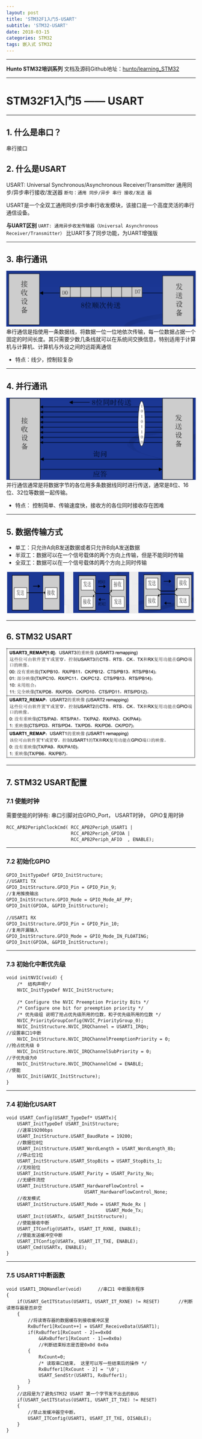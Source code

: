 ```yaml
---
layout: post
title: 'STM32F1入门5-USART'
subtitle: 'STM32-USART'
date: 2018-03-15
categories: STM32
tags: 嵌入式 STM32  
---
```


---

**Hunto STM32培训系列**
文档及源码Github地址：[hunto/learning_STM32](https://github.com/hunto/learning_STM32)

---

# STM32F1入门5 —— USART

---

## 1. 什么是串口？
串行接口

## 2. 什么是USART
USART: Universal Synchronous/Asynchronous Receiver/Transmitter
通用同步/异步串行接收/发送器
`断句：通用 同步/异步 串行 接收/发送 器`

USART是一个全双工通用同步/异步串行收发模块，该接口是一个高度灵活的串行通信设备。

**与UART区别**
`UART: 通用异步收发传输器（Universal Asynchronous Receiver/Transmitter）`
比UART多了同步功能，为UART增强版

---

## 3. 串行通讯
![0_1530944329657_7de2518d-ea3f-45f8-847e-2f38098098b8-image.png](https://raw.githubusercontent.com/hunto/blog/master/assets/img/STM32F1/1530944330175-7de2518d-ea3f-45f8-847e-2f38098098b8-image-resized.png) 
串行通信是指使用一条数据线，将数据一位一位地依次传输，每一位数据占据一个固定的时间长度。其只需要少数几条线就可以在系统间交换信息，特别适用于计算机与计算机、计算机与外设之间的远距离通信
* 特点：线少，控制较复杂

---

## 4. 并行通讯
![0_1530944352913_09609596-b551-4a8c-a4f5-702689f9c376-image.png](https://raw.githubusercontent.com/hunto/blog/master/assets/img/STM32F1/1530944353319-09609596-b551-4a8c-a4f5-702689f9c376-image-resized.png) 
并行通信通常是将数据字节的各位用多条数据线同时进行传送，通常是8位、16位、32位等数据一起传输。
* 特点： 控制简单、传输速度快，接收方的各位同时接收存在困难

---

## 5. 数据传输方式
* 单工：只允许A向B发送数据或者只允许B向A发送数据
* 半双工：数据可以在一个信号载体的两个方向上传输，但是不能同时传输
* 全双工：数据可以在一个信号载体的两个方向上同时传输

![0_1530944371628_865f16e3-2506-4b0c-acc0-694cdffdb09a-image.png](https://raw.githubusercontent.com/hunto/blog/master/assets/img/STM32F1/1530944372032-865f16e3-2506-4b0c-acc0-694cdffdb09a-image-resized.png) 

---

## 6. STM32 USART
![0_1530944396575_3e62efe9-ebcb-4fed-9635-de90e4374a70-image.png](https://raw.githubusercontent.com/hunto/blog/master/assets/img/STM32F1/1530944397371-3e62efe9-ebcb-4fed-9635-de90e4374a70-image.png) 

---

## 7. STM32 USART配置
### 7.1 使能时钟
需要使能的时钟有: 串口引脚对应GPIO_Port， USART时钟， GPIO复用时钟

```C-like
RCC_APB2PeriphClockCmd( RCC_APB2Periph_USART1 |
                        RCC_APB2Periph_GPIOA | 
                        RCC_APB2Periph_AFIO  , ENABLE);
```

---

### 7.2 初始化GPIO
```C-like
GPIO_InitTypeDef GPIO_InitStructure;
//USART1 TX
GPIO_InitStructure.GPIO_Pin = GPIO_Pin_9;               
//复用推挽输出
GPIO_InitStructure.GPIO_Mode = GPIO_Mode_AF_PP;             
GPIO_Init(GPIOA, &GPIO_InitStructure);

//USART1 RX
GPIO_InitStructure.GPIO_Pin = GPIO_Pin_10;                  
//复用开漏输入
GPIO_InitStructure.GPIO_Mode = GPIO_Mode_IN_FLOATING;   
GPIO_Init(GPIOA, &GPIO_InitStructure);
```

---

### 7.3 初始化中断优先级
```C-like
void initNVIC(void) {
    /*  结构声明*/
    NVIC_InitTypeDef NVIC_InitStructure;

    /* Configure the NVIC Preemption Priority Bits */  
    /* Configure one bit for preemption priority */
    /* 优先级组 说明了抢占优先级所用的位数，和子优先级所用的位数 */    
    NVIC_PriorityGroupConfig(NVIC_PriorityGroup_0);      
    NVIC_InitStructure.NVIC_IRQChannel = USART1_IRQn;                     //设置串口1中断
    NVIC_InitStructure.NVIC_IRQChannelPreemptionPriority = 0;             //抢占优先级 0
    NVIC_InitStructure.NVIC_IRQChannelSubPriority = 0;                //子优先级为0
    NVIC_InitStructure.NVIC_IRQChannelCmd = ENABLE;                    //使能
    NVIC_Init(&NVIC_InitStructure);
}
```
---

### 7.4 初始化USART
```C-like
void USART_Config(USART_TypeDef* USARTx){
    USART_InitTypeDef USART_InitStructure;
    //速率19200bps
    USART_InitStructure.USART_BaudRate = 19200;      
    //数据位8位
    USART_InitStructure.USART_WordLength = USART_WordLength_8b;
    //停止位1位
    USART_InitStructure.USART_StopBits = USART_StopBits_1;  
    //无校验位
    USART_InitStructure.USART_Parity = USART_Parity_No;             
    //无硬件流控
    USART_InitStructure.USART_HardwareFlowControl = 
                             USART_HardwareFlowControl_None;  
    //收发模式
    USART_InitStructure.USART_Mode = USART_Mode_Rx | 
                                     USART_Mode_Tx;   
    USART_Init(USARTx, &USART_InitStructure);          
    //使能接收中断
    USART_ITConfig(USARTx, USART_IT_RXNE, ENABLE);      
    //使能发送缓冲空中断 
    USART_ITConfig(USARTx, USART_IT_TXE, ENABLE);                  
    USART_Cmd(USARTx, ENABLE);    
}
```

---

### 7.5 USART1中断函数
```C-like
void USART1_IRQHandler(void)      //串口1 中断服务程序
{
    if(USART_GetITStatus(USART1, USART_IT_RXNE) != RESET)       //判断读寄存器是否非空
    {    
    	//将读寄存器的数据缓存到接收缓冲区里
        RxBuffer1[RxCount++] = USART_ReceiveData(USART1);   
        if(RxBuffer1[RxCount - 2]==0x0d
            &&RxBuffer1[RxCount - 1]==0x0a)
            //判断结束标志是否是0x0d 0x0a
        {
            RxCount=0;
            /* 读取串口结束， 这里可以写一些结束后的操作 */
            RxBuffer1[RxCount - 2] = '\0';
            USART_SendStr(USART1, RxBuffer1);
        }
    }
    //这段是为了避免STM32 USART 第一个字节发不出去的BUG 
    if(USART_GetITStatus(USART1, USART_IT_TXE) != RESET)  
    { 
        //禁止发缓冲器空中断，
        USART_ITConfig(USART1, USART_IT_TXE, DISABLE);     
    }     
}
```
